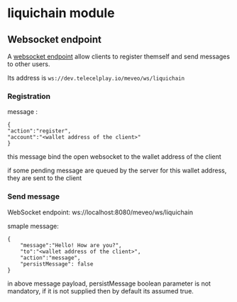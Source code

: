# liquichain module

## Websocket endpoint

A [websocket endpoint](https://github.com/meveo-org/meveo/tree/master/meveo-admin/ejbs/src/main/java/org/meveo/service/technicalservice/wsendpoint) allow clients to
register themself and send messages to other users.

Its address is `ws://dev.telecelplay.io/meveo/ws/liquichain`

### Registration

message :
```
{
"action":"register",
"account":"<wallet address of the client>"
}
```
this message bind the open websocket to the wallet address of the client

if some pending message are queued by the server for this wallet address, they are sent to the client

### Send message

WebSocket endpoint: ws://localhost:8080/meveo/ws/liquichain

smaple message:
```
{
    "message":"Hello! How are you?",
    "to":"<wallet address of the client>",
    "action":"message",
    "persistMessage": false
}
```
in above message payload, persistMessage boolean parameter is not mandatory, if it is not supplied then by default its assumed true. 
